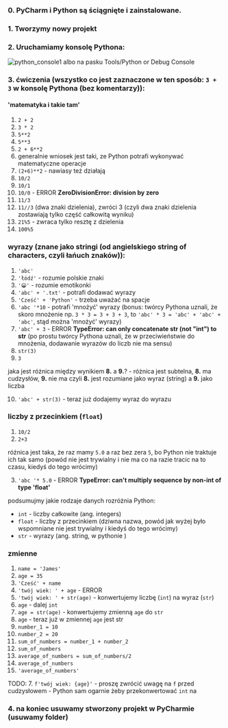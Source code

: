### 0. PyCharm i Python są ściągnięte i zainstalowane.


### 1. Tworzymy nowy projekt

### 2. Uruchamiamy konsolę Pythona:
![python_console1](https://user-images.githubusercontent.com/20053756/212992486-5a4abfa8-0ebf-4ac6-9bbc-64c08980a8d8.png)
albo na pasku Tools/Python or  Debug Console
### 3. ćwiczenia (wszystko co jest zaznaczone w ten sposób: `3 + 3` w konsolę Pythona (bez komentarzy)):
#### 'matematyka i takie tam'

1. `2 + 2`
2. `3 * 2`
3. `5**2`
4. `5**3`
5. `2 + 6**2` 
6. generalnie wniosek jest taki, ze Python potrafi wykonywać matematyczne operacje
7. `(2+6)**2` - nawiasy też działają
8. `10/2`
9. `10/1`
10. `10/0` - ERROR **ZeroDivisionError: division by zero**
11. `11/3`
12. `11//3` (dwa znaki dzielenia), zwróci 3 (czyli dwa znaki dzielenia zostawiają tylko część całkowitą wyniku)
13. `21%5` - zwraca tylko resztę z dzielenia
14. `100%5`
### wyrazy (znane jako stringi (od angielskiego string of characters, czyli łańuch znaków)):
1. `'abc'`
2. `'łódź'` - rozumie polskie znaki
3. `'😀'` - rozumie emotikonki
4. `'abc' + '.txt'` - potrafi dodawać wyrazy
5. `'Cześć' + 'Python'` - trzeba uważać na spacje
6. `'abc '*10` - potrafi 'mnożyć' wyrazy (bonus: twórcy Pythona uznali, że skoro mnożenie np. `3 * 3 = 3 + 3 + 3`, to `'abc' * 3 = 'abc' + 'abc' + 'abc'`, stąd można 'mnożyć' wyrazy)
7. `'abc' + 3` - ERROR **TypeError: can only concatenate str (not "int") to str** (po prostu twórcy Pythona uznali, że w przeciwieństwie do mnożenia, dodawanie wyrazów do liczb nie ma sensu)
8. `str(3)` 
9. `3`

jaka jest różnica między wynikiem **8.** a **9.**? - różnica jest subtelna, **8.** ma cudzysłów, **9.** nie ma
czyli **8.** jest rozumiane jako wyraz (string) a **9.** jako liczba

10. `'abc' + str(3)` - teraz już dodajemy wyraz do wyrazu 

### liczby z przecinkiem (`float`)
1. `10/2`
2. `2+3`

różnica jest taka, że raz mamy `5.0` a raz bez zera `5`, bo Python nie traktuje ich tak samo (powód nie jest trywialny i nie ma co na razie tracic na to czasu, kiedyś do tego wrócimy)

3. `'abc '* 5.0` - ERROR **TypeError: can't multiply sequence by non-int of type 'float'**

podsumujmy jakie rodzaje danych rozróżnia Python:
- `int` - liczby całkowite (ang. integers)
- `float` - liczby z przecinkiem (dziwna nazwa, powód jak wyżej było wspomniane nie jest trywialny i kiedyś do tego wrócimy)
- `str` - wyrazy (ang. string, w pythonie )

### zmienne
1. `name = 'James'`
2. `age = 35`
3. `'Cześć' + name`
4. `'twój wiek: ' + age` - ERROR
5. `'twój wiek: ' + str(age)` - konwertujemy liczbę (`int`) na wyraz (`str`)
6. `age` - dalej `int`
7. `age = str(age)` - konwertujemy zmienną `age` do `str`
8. `age` - teraz już w zmiennej `age` jest str
9. `number_1 = 10`
10. `number_2 = 20`
11. `sum_of_numbers = number_1 + number_2`
12. `sum_of_numbers`
13. `average_of_numbers = sum_of_numbers/2`
14. `average_of_numbers`
15. `'average_of_numbers'`




TODO:
7. `f'twój wiek: {age}'` - proszę zwrócić uwagę na `f` przed cudzysłowem - Python sam ogarnie żeby przekonwertować `int` na 


### 4. na koniec usuwamy stworzony projekt w PyCharmie (usuwamy folder)
